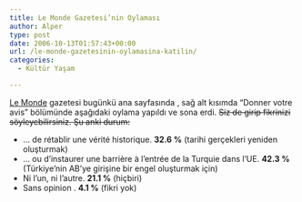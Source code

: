 ```yaml
---
title: Le Monde Gazetesi’nin Oylaması
author: Alper
type: post
date: 2006-10-13T01:57:43+00:00
url: /le-monde-gazetesinin-oylamasina-katilin/
categories:
  - Kültür Yaşam

---
```

<a target="_blank" href="https://www.lemonde.fr">Le Monde</a> gazetesi bugünkü ana sayfasında , sağ alt kısımda &#8220;Donner votre avis&#8221; bölümünde aşağıdaki oylama yapıldı ve sona erdi. <strike>Siz de girip fikrinizi söyleyebilirsiniz. Şu anki durum:</strike>

  * … de rétablir une vérité historique. **32.6 %** (tarihi gerçekleri yeniden oluşturmak)
  * … ou d&#8217;instaurer une barrière à l&#8217;entrée de la Turquie dans l&#8217;UE. **42.3 %** (Türkiye&#8217;nin AB&#8217;ye girişine bir engel oluşturmak için)
  * Ni l&#8217;un, ni l&#8217;autre.  **21.1 %** (hiçbiri)
  * Sans opinion . **4.1 %** (fikri yok)